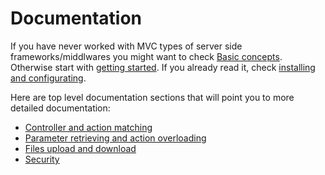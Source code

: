 ﻿---
Author: stanac
CreatedDate: 2017-04-13
Title: Documentation
RenderTitle: false
IsHtml: false
---

# Documentation

If you have never worked with MVC types of server side frameworks/middlwares 
you might want to check <a href="/docs/basic-concepts">Basic concepts</a>. 
Otherwise start with 
[getting started](/getting-started). If you already read it, 
check [installing and configurating](/docs/install-and-configure).

Here are top level documentation sections that will point you to more detailed documentation:
- [Controller and action matching](/docs/controller-and-action-matching)
- [Parameter retrieving and action overloading](/docs/parameter-retrieving)
- [Files upload and download](/docs/files-upload-and-download)
- [Security](/docs/security)
